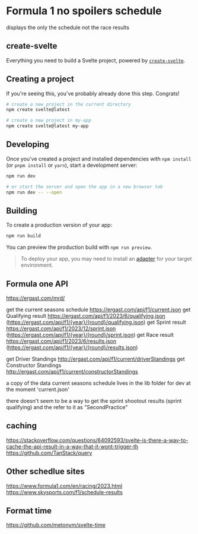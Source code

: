 # Formula 1 no spoilers schedule
displays the only the schedule not the race results

## create-svelte

Everything you need to build a Svelte project, powered by [`create-svelte`](https://github.com/sveltejs/kit/tree/master/packages/create-svelte).

## Creating a project

If you're seeing this, you've probably already done this step. Congrats!

```bash
# create a new project in the current directory
npm create svelte@latest

# create a new project in my-app
npm create svelte@latest my-app
```

## Developing

Once you've created a project and installed dependencies with `npm install` (or `pnpm install` or `yarn`), start a development server:

```bash
npm run dev

# or start the server and open the app in a new browser tab
npm run dev -- --open
```

## Building

To create a production version of your app:

```bash
npm run build
```

You can preview the production build with `npm run preview`.

> To deploy your app, you may need to install an [adapter](https://kit.svelte.dev/docs/adapters) for your target environment.

## Formula one API

https://ergast.com/mrd/

get the current seasons schedule https://ergast.com/api/f1/current.json
get Qualifying result https://ergast.com/api/f1/2023/6/qualifying.json (https://ergast.com/api/f1/{year}/{round}/qualifying.json)
get Sprint result https://ergast.com/api/f1/2023/12/sprint.json (https://ergast.com/api/f1/{year}/{round}/sprint.json)
get Race result https://ergast.com/api/f1/2023/6/results.json (https://ergast.com/api/f1/{year}/{round}/results.json)

get Driver Standings http://ergast.com/api/f1/current/driverStandings
get Constructor Standings http://ergast.com/api/f1/current/constructorStandings

a copy of the data current seasons schedule lives in the lib folder for dev at the moment 'current.json'

there doesn't seem to be a way to get the sprint shootout results (sprint qualifying) and the refer to it as "SecondPractice" 

## caching
https://stackoverflow.com/questions/64092593/svelte-is-there-a-way-to-cache-the-api-result-in-a-way-that-it-wont-trigger-th
https://github.com/TanStack/query


## Other schedlue sites
https://www.formula1.com/en/racing/2023.html
https://www.skysports.com/f1/schedule-results

## Format time
https://github.com/metonym/svelte-time